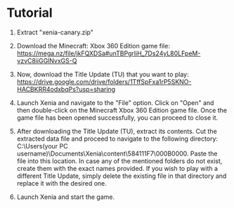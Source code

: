 # Tutorial

1. Extract "xenia-canary.zip"

2. Download the Minecraft: Xbox 360 Edition game file: https://mega.nz/file/jkFQXDSa#unTBPgrliH_7Ds24yL80LFpeM-vzvC8iiGGlNvxGS-Q

3. Now, download the Title Update (TU) that you want to play: https://drive.google.com/drive/folders/1TffSpFxa1rP5SKNO-HACBKRR4odxbqPs?usp=sharing

4. Launch Xenia and navigate to the "File" option. Click on "Open" and then double-click on the Minecraft Xbox 360 Edition game file. Once the game file has been opened successfully, you can proceed to close it.

5. After downloading the Title Update (TU), extract its contents. Cut the extracted data file and proceed to navigate to the following directory: C:\Users(your PC username)\Documents\Xenia\content\584111F7\000B0000. Paste the file into this location. In case any of the mentioned folders do not exist, create them with the exact names provided. If you wish to play with a different Title Update, simply delete the existing file in that directory and replace it with the desired one.

6. Launch Xenia and start the game.
